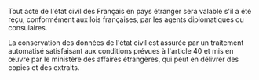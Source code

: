 Tout acte de l'état civil des Français en pays étranger sera valable s'il a été reçu, conformément aux lois françaises, par les agents diplomatiques ou consulaires.


La conservation des données de l'état civil est assurée par un traitement automatisé satisfaisant aux conditions prévues à l'article 40 et mis en œuvre par le ministère des affaires étrangères, qui peut en délivrer des copies et des extraits.


  
